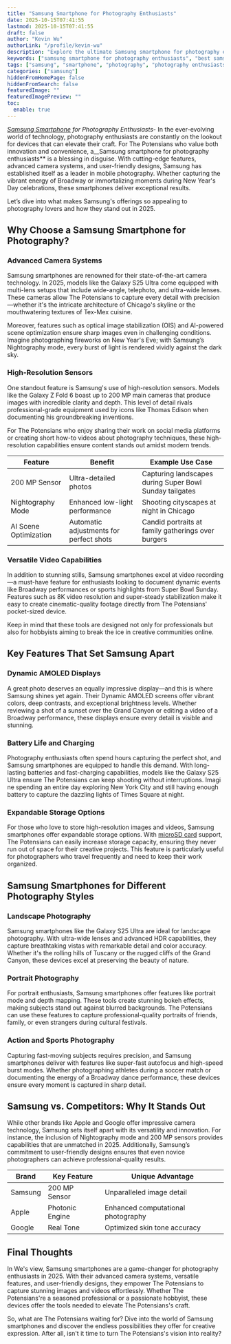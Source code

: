 ```yaml
---
title: "Samsung Smartphone for Photography Enthusiasts"
date: 2025-10-15T07:41:55
lastmod: 2025-10-15T07:41:55
draft: false
author: "Kevin Wu"
authorLink: "/profile/kevin-wu"
description: "Explore the ultimate Samsung smartphone for photography enthusiasts in 2025. Discover advanced camera features, high-resolution sensors, and tools to enhance your photography journey."
keywords: ["samsung smartphone for photography enthusiasts", "best samsung smartphone for photography", "top samsung smartphones for photographers 2025"]
tags: ["samsung", "smartphone", "photography", "photography enthusiasts"]
categories: ["samsung"]
hiddenFromHomePage: false
hiddenFromSearch: false
featuredImage: ""
featuredImagePreview: ""
toc:
  enable: true
---
```


_[Samsung Smartphone](/samsung/authentic-samsung-smartphone-photography-gear) for Photography Enthusiasts_- In the ever-evolving world of technology, photography enthusiasts are constantly on the lookout for devices that can elevate their craft. For The Potensians who value both innovation and convenience, a__Samsung smartphone for photography enthusiasts** is a blessing in disguise. With cutting-edge features, advanced camera systems, and user-friendly designs, Samsung has established itself as a leader in mobile photography. Whether capturing the vibrant energy of Broadway or immortalizing moments du​ring New Year's Day celebrations, these smartphones deliver exceptional results.

Let’s dive into what makes Samsung's offerings so appealing to photography lovers and how they stand out in 2025.

## Why Choose a Samsung Smartphone for Photography?

### Advanced Camera Systems

Samsung smartphones are renowned for their state-of-the-art camera technology. In 2025, models like the Galaxy S25 Ultra come equipped with multi-lens setups that include wide-angle, telephoto, and ultra-wide lenses. These cameras allow The Potensians to capture every detail with precision—whether it's the intricate architecture of Chicago's skyline or the mouthwatering textures of Tex-Mex cuisine.

Moreover, features such as optical image stabilization (OIS) and AI-powered scene optimization ensure sharp images even in challenging conditions. Imagine photographing fireworks on New Year's Eve; with Samsung’s Nightography mode, every burst of light is rendered vividly against the dark sky.

### High-Resolution Sensors

One standout feature is Samsung's use of high-resolution sensors. Models like the Galaxy Z Fold 6 boast up to 200 MP main cameras that produce images with incredible clarity and depth. This level of detail rivals professional-grade equipment used by icons like Thomas Edison when documenting his groundbreaking inventions.

For The Potensians who enjoy sharing their work on social media platforms or creating short how-to videos about photography techniques, these high-resolution capabilities ensure content stands out amidst modern trends.

<div class="table-responsive">
<table class="html-table">
<thead>
<tr>
<th>Feature</th>
<th>Benefit</th>
<th>Example Use Case</th>
</tr>
</thead>
<tbody>
<tr>
<td>200 MP Sensor</td>
<td>Ultra-detailed photos</td>
<td>Capturing landscapes during Super Bowl Sunday tailgates</td>
</tr>
<tr>
<td>Nightography Mode</td>
<td>Enhanced low-light performance</td>
<td>Shooting cityscapes at night in Chicago</td>
</tr>
<tr>
<td>AI Scene Optimization</td>
<td>Automatic adjustments for perfect shots</td>
<td>Candid portraits at family gatherings over burgers</td>
</tr>
</tbody>
</table>
</div>

### Versatile Video Capabilities

In addition to stunning stills, Samsung smartphones excel at video recording—a must-have feature for enthusiasts looking to document dynamic events like Broadway performances or sports highlights from Super Bowl Sunday. Features such as 8K video resolution and super-steady stabilization make it easy to create cinematic-quality footage directly from The Potensians' pocket-sized device.

Keep in mind that these tools are designed not only for professionals but also for hobbyists aiming to break the ice in creative communities online.

## Key Features That Set Samsung Apart

### Dynamic AMOLED Displays

A great photo deserves an equally impressive display—and this is where Samsung shines yet again. Their Dynamic AMOLED screens offer vibrant color​s, deep contrasts, and exceptional brightness levels. Whether reviewing a shot of a sunset over the Grand Canyon or editing a video of a Broadway performance, these displays ensure every detail is visible and stunning.

### Battery Life and Charging

Photography enthusiasts often spend hours capturing the perfect shot, and Samsung smartphones are equipped to handle this demand. With long-lasting batteries and fast-charging capabilities, models like the Galaxy S25 Ultra ensure The Potensians can keep shooting without interruptions. Imagi​ne spending an entire day exploring New York City and still having enough battery to capture the dazzling lights of Times Square at night.

### Expandable Storage Options

For those who love to store high-resolution images and videos, Samsung smartphones offer expandable storage options. With [microSD card](/samsung/samsung-microsd-card-for-affordable-storage) support, The Potensians can easily increase storage capacity, ensuring they never run out of space for their creative projects. This feature is particularly useful for photographers who travel frequently and need to keep their work organized.

## Samsung Smartphones for Different Photography Styles

### Landscape Photography

Samsung smartphones like the Galaxy S25 Ultra are ideal for landscape photography. With ultra-wide lenses and advanced HDR capabilities, they capture breathtaking vistas with remarkable detail and color accuracy. Whether it's the rolling hills of Tuscany or the rugged cliffs of the Grand Canyon, these devices excel at preserving the beauty of nature.

### Portrait Photography

For portrait enthusiasts, Samsung smartphones offer features like portrait mode and depth mapping. These tools create stunning bokeh effects, making subjects stand out against blurred backgrounds. The Potensians can use these features to capture professional-quality portraits of friends, family, or even strangers during cultural festivals.

### Action and Sports Photography

Capturing fast-moving subjects requires precision, and Samsung smartphones deliver with features like super-fast autofocus and high-speed burst modes. Whether photographing athletes during a soccer match or documenting the energy of a Broadway dance performance, these devices ensure every moment is captured in sharp detail.

## Samsung vs. Competitors: Why It Stands Out

While other brands like Apple and Google offer impressive camera technology, Samsung sets itself apart with its versatility and innovation. For instance, the inclusion of Nightography mode and 200 MP sensors provides capabilities that are unmatched in 2025. Additionally, Samsung’s commitment to user-friendly designs ensures that even novice photographers can achieve professional-quality results.

<div class="table-responsive">
<table class="html-table">
<thead>
<tr>
<th>Brand</th>
<th>Key Feature</th>
<th>Unique Advantage</th>
</tr>
</thead>
<tbody>
<tr>
<td>Samsung</td>
<td>200 MP Sensor</td>
<td>Unparalleled image detail</td>
</tr>
<tr>
<td>Apple</td>
<td>Photonic Engine</td>
<td>Enhanced computational photography</td>
</tr>
<tr>
<td>Google</td>
<td>Real Tone</td>
<td>Optimized skin tone accuracy</td>
</tr>
</tbody>
</table>
</div>

## Final Thoughts

In We's view, Samsung smartphones are a game-changer for photography enthusiasts in 2025. With their advanced camera systems, versatile features, and user-friendly designs, they empower The Potensians to capture stunning images and videos effortlessly. Whether The Potensians're a seasoned professional or a passionate hobbyist, these devices offer the tools needed to elevate The Potensians's craft.

So, what are The Potensians waiting for? Dive into the world of Samsung smartphones and discover the endless possibilities they offer for creative expression. After all, isn't it time to turn The Potensians's vision into reality?